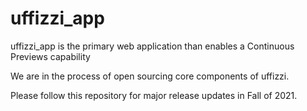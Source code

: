 # uffizzi_app
uffizzi_app is the primary web application than enables a Continuous Previews capability

We are in the process of open sourcing core components of uffizzi. 

Please follow this repository for major release updates in Fall of 2021.
